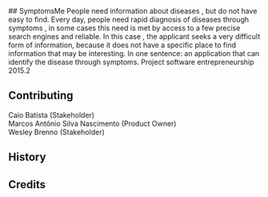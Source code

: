 <snippet>
## SymptomsMe
People need information about diseases , but do not have easy to find. Every day, people need rapid diagnosis of diseases through symptoms , in some cases this need is met by access to a few precise search engines and reliable. In this case , the applicant seeks a very difficult form of information, because it does not have a specific place to find information that may be interesting. In one sentence: an application that can identify the disease through symptoms.
Project software entrepreneurship 2015.2

## Contributing
Caio Batista (Stakeholder)<br>
Marcos Antônio Silva Nascimento (Product Owner)<br>
Wesley Brenno (Stakeholder)<br>

## History

## Credits
</snippet>
